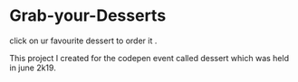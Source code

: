 # Grab-your-Desserts

click on ur favourite dessert to order it .


This project I created for the codepen event called dessert which was held in june 2k19.
